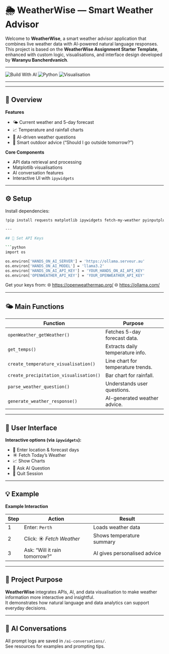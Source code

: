 # 🌦️ WeatherWise — Smart Weather Advisor

Welcome to **WeatherWise**, a smart weather advisor application that combines live weather data with AI-powered natural language responses.  
This project is based on the **WeatherWise Assignment Starter Template**, enhanced with custom logic, visualisations, and interface design developed by **Waranyu Bancherdvanich**.

---

![Build With AI](https://img.shields.io/badge/Built_with-AI-blueviolet?logo=openai)
![Python](https://img.shields.io/badge/Made_with-Python-3776AB?logo=python)
![Visualisation](https://img.shields.io/badge/Includes-Visualisations-orange?logo=plotly)

---
---

## 🧩 Overview

**Features**
- 🌤️ Current weather and 5-day forecast  
- 📈 Temperature and rainfall charts  
- 💬 AI-driven weather questions  
- 🧠 Smart outdoor advice (“Should I go outside tomorrow?”)

**Core Components**
- API data retrieval and processing  
- Matplotlib visualisations  
- AI conversation features  
- Interactive UI with `ipywidgets`

---

## ⚙️ Setup

Install dependencies:
```bash
!pip install requests matplotlib ipywidgets fetch-my-weather pyinputplus hands-on-ai

---

## 🔑 Set API Keys

```python
import os

os.environ['HANDS_ON_AI_SERVER'] = 'https://ollama.serveur.au'
os.environ['HANDS_ON_AI_MODEL'] = 'llama3.2'
os.environ['HANDS_ON_AI_API_KEY'] = 'YOUR_HANDS_ON_AI_API_KEY'
os.environ['OPENWEATHER_API_KEY'] = 'YOUR_OPENWEATHER_API_KEY'
```

Get your keys from:
🌐 https://openweathermap.org/
🌐 https://ollama.com/

---

## 🌤️ Main Functions

| Function | Purpose |
|-----------|----------|
| `openWeather_getWeather()` | Fetches 5-day forecast data. |
| `get_temps()` | Extracts daily temperature info. |
| `create_temperature_visualisation()` | Line chart for temperature trends. |
| `create_precipitation_visualisation()` | Bar chart for rainfall. |
| `parse_weather_question()` | Understands user questions. |
| `generate_weather_response()` | AI-generated weather advice. |

---

## 🧭 User Interface

**Interactive options (via `ipywidgets`):**

- 📍 Enter location & forecast days  
- ☀️ Fetch Today’s Weather  
- 📈 Show Charts  
- 🤖 Ask AI Question  
- 👋 Quit Session  

---

## 💡 Example

**Example Interaction**

| Step | Action | Result |
|------|---------|--------|
| 1 | Enter: `Perth` | Loads weather data |
| 2 | Click: ☀️ *Fetch Weather* | Shows temperature summary |
| 3 | Ask: “Will it rain tomorrow?” | AI gives personalised advice |

---

## 🎯 Project Purpose

**WeatherWise** integrates APIs, AI, and data visualisation to make weather information more interactive and insightful.  
It demonstrates how natural language and data analytics can support everyday decisions.

---

## 🧠 AI Conversations

All prompt logs are saved in `/ai-conversations/`.  
See resources for examples and prompting tips.

